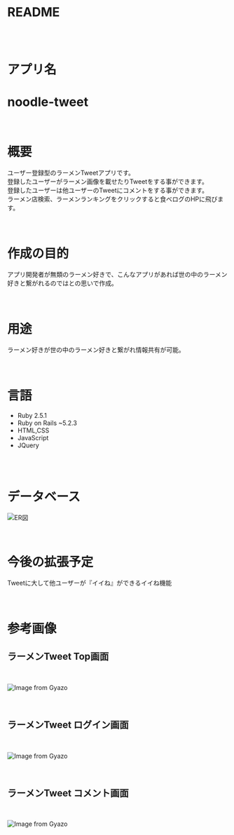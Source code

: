 # README<br>
<br>
<br>

# アプリ名<br>

# noodle-tweet<br>
<br>

# 概要
ユーザー登録型のラーメンTweetアプリです。<br>
登録したユーザーがラーメン画像を載せたりTweetをする事ができます。<br>
登録したユーザーは他ユーザーのTweetにコメントをする事ができます。<br>
ラーメン店検索、ラーメンランキングをクリックすると食べログのHPに飛びます。<br>
<br>
<br>
# 作成の目的
アプリ開発者が無類のラーメン好きで、こんなアプリがあれば世の中のラーメン好きと繋がれるのではとの思いで作成。<br>
<br>
<br>
# 用途
ラーメン好きが世の中のラーメン好きと繋がれ情報共有が可能。<br>
<br>
<br>
# 言語
- Ruby 2.5.1<br>
- Ruby on Rails ~5.2.3<br>
- HTML,CSS<br>
- JavaScript<br>
- JQuery<br>
<br>
<br>

# データベース

![ER図](noodle-tweet_ER図.png)<br>

<br>

# 今後の拡張予定
Tweetに大して他ユーザーが『イイね』ができるイイね機能<br>
<br>
<br>

# 参考画像
## ラーメンTweet Top画面<br>

<br>

![Image from Gyazo](https://i.gyazo.com/d7f3f6a4f1ecb0bc5c087a977c5676f6.jpg)<br>

<br>

## ラーメンTweet ログイン画面<br>

<br>

![Image from Gyazo](https://i.gyazo.com/c46ff4d7851ef0d6d05d83c53462bc70.png)<br>

<br>

## ラーメンTweet コメント画面<br>

<br>

![Image from Gyazo](https://i.gyazo.com/e2ced2b4945b554107252a5ffb026fe1.jpg)<br>

<br>
